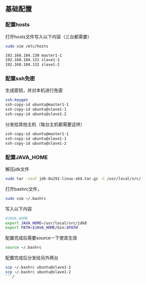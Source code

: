 ## 基础配置

### 配置hosts

打开hosts文件写入以下内容（三台都需要）

```bash
sudo vim /etc/hosts 
```

```bash
192.168.184.130 master1-1
192.168.184.131 slave1-1
192.168.184.132 slave1-2
```

### 配置ssh免密

生成密钥，并对本机进行免密

```bash
ssh-keygen
ssh-copy-id ubuntu@master1-1
ssh-copy-id ubuntu@slave1-1
ssh-copy-id ubuntu@slave1-2
```

分发给其他主机（每台主机都需要这样）

```bash
ssh-copy-id ubuntu@master1-1
ssh-copy-id ubuntu@slave1-1
ssh-copy-id ubuntu@slave1-2
```

### 配置JAVA_HOME

解压jdk文件

```bash
sudo tar -zxvf jdk-8u291-linux-x64.tar.gz -C /usr/local/src/
```

打开bashrc文件，

```bash
sudo vim ~/.bashrc
```

写入以下内容

```bash
#JAVA_HOME
export JAVA_HOME=/usr/local/src/jdk8
export PATH=$JAVA_HOME/bin:$PATH
```

配置完成后需要source一下使其生效

```bash
source ~/.bashrc
```

配置完成后分发给另外两台

```bash
scp ~/.bashrc ubuntu@slave1-1
scp ~/.bashrc ubuntu@slave1-2
```/